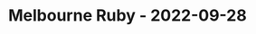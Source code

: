 ---
layout: post
title: Melbourne Ruby - 2022-09-28
datetime: 2022-09-28 18:00:00.000000000 -04:00
name: Melbourne Ruby
external_url: https://www.meetup.com/Ruby-On-Rails-Oceania-Melbourne/events/268079415/
---